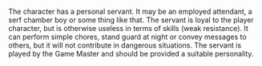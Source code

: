 The character has a personal servant. It may be an employed attendant, a serf chamber boy or some thing like that. The servant is loyal to the player character, but is otherwise useless in terms of skills (weak resistance). It can perform simple chores, stand guard at night or convey messages to others, but it will not contribute in dangerous situations. The servant is played by the Game Master and should be provided a suitable personality.